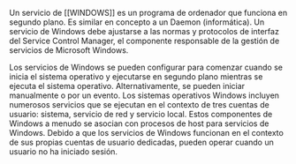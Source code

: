 Un servicio de [[WINDOWS]] es un programa de ordenador que funciona en segundo plano. Es similar en concepto a un Daemon (informática). Un servicio de Windows debe ajustarse a las normas y protocolos de interfaz del Service Control Manager, el componente responsable de la gestión de servicios de Microsoft Windows.

Los servicios de Windows se pueden configurar para comenzar cuando se inicia el sistema operativo y ejecutarse en segundo plano mientras se ejecuta el sistema operativo. Alternativamente, se pueden iniciar manualmente o por un evento. Los sistemas operativos Windows incluyen numerosos servicios que se ejecutan en el contexto de tres cuentas de usuario: sistema, servicio de red y servicio local. Estos componentes de Windows a menudo se asocian con procesos de host para servicios de Windows. Debido a que los servicios de Windows funcionan en el contexto de sus propias cuentas de usuario dedicadas, pueden operar cuando un usuario no ha iniciado sesión.